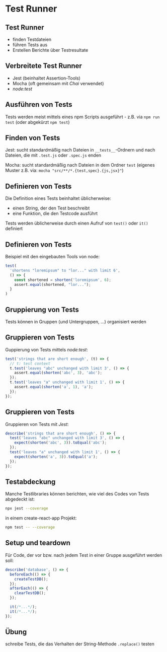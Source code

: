# Test Runner

## Test Runner

- finden Testdateien
- führen Tests aus
- Erstellen Berichte über Testresultate

## Verbreitete Test Runner

- Jest (beinhaltet Assertion-Tools)
- Mocha (oft gemeinsam mit _Chai_ verwendet)
- _node:test_

## Ausführen von Tests

Tests werden meist mittels eines npm Scripts ausgeführt - z.B. via `npm run test` (oder abgekürzt `npm test`)

## Finden von Tests

Jest: sucht standardmäßig nach Dateien in `__tests__`-Ordnern und nach Dateien, die mit `.test.js` oder `.spec.js` enden

Mocha: sucht standardmäßig nach Dateien in dem Ordner `test` (eigenes Muster z.B. via: `mocha "src/**/*.{test,spec}.{js,jsx}"`)

## Definieren von Tests

Die Definition eines Tests beinhaltet üblicherweise:

- einen String, der den Test beschreibt
- eine Funktion, die den Testcode ausführt

Tests werden üblicherweise durch einen Aufruf von `test()` oder `it()` definiert

## Definieren von Tests

Beispiel mit den eingebauten Tools von node:

<!-- prettier-ignore -->
```js
test(
  'shortens "loremipsum" to "lor..." with limit 6',
  () => {
    const shortened = shorten('loremipsum', 6);
    assert.equal(shortened, "lor...");
  }
)
```

## Gruppierung von Tests

Tests können in Gruppen (und Untergruppen, ...) organisiert werden

## Gruppieren von Tests

Guppierung von Tests mittels _node:test_:

```js
test('strings that are short enough', (t) => {
  // t: test context
  t.test('leaves "abc" unchanged with limit 3', () => {
    assert.equal(shorten('abc', 3), 'abc');
  });
  t.test('leaves "a" unchanged with limit 1', () => {
    assert.equal(shorten('a', 1), 'a');
  });
});
```

## Gruppieren von Tests

Gruppieren von Tests mit _Jest_:

```js
describe('strings that are short enough', () => {
  test('leaves "abc" unchanged with limit 3', () => {
    expect(shorten('abc', 3)).toEqual('abc');
  });
  test('leaves "a" unchanged with limit 1', () => {
    expect(shorten('a', 3)).toEqual('a');
  });
});
```

## Testabdeckung

Manche Testlibraries können berichten, wie viel des Codes von Tests abgedeckt ist:

```bash
npx jest --coverage
```

in einem create-react-app Projekt:

```bash
npm test -- --coverage
```

## Setup und teardown

Für Code, der vor bzw. nach jedem Test in einer Gruppe ausgeführt werden soll:

```js
describe('database', () => {
  beforeEach(() => {
    createTestDB();
  });
  afterEach(() => {
    clearTestDB();
  });

  it(/*...*/);
  it(/*...*/);
});
```

## Übung

schreibe Tests, die das Verhalten der String-Methode `.replace()` testen
